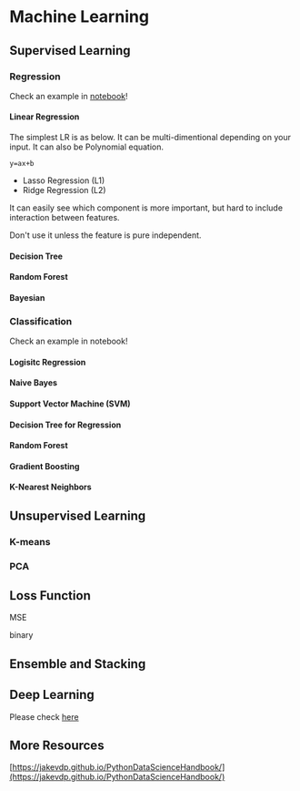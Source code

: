 # Machine Learning



## Supervised Learning

### Regression

Check an example in [notebook](notebooks/data-analysis/Boston_House_Price.ipynb)! 

#### Linear Regression

The simplest LR is as below. It can be multi-dimentional depending on your input. It can also be Polynomial equation.

```
y=ax+b
```
   * Lasso Regression (L1)
   * Ridge Regression (L2)
   
It can easily see which component is more important, but hard to include interaction between features.

Don't use it unless the feature is pure independent. 
   
#### Decision Tree


#### Random Forest


#### Bayesian

### Classification

Check an example in notebook!

#### Logisitc Regression

#### Naive Bayes

#### Support Vector Machine (SVM)

#### Decision Tree for Regression

#### Random Forest

#### Gradient Boosting

#### K-Nearest Neighbors

## Unsupervised Learning

### K-means

### PCA

## Loss Function

MSE

binary 

## Ensemble and Stacking

## Deep Learning

Please check [here](Deep_Learning.md)



## More Resources

[https://jakevdp.github.io/PythonDataScienceHandbook/](https://jakevdp.github.io/PythonDataScienceHandbook/)







